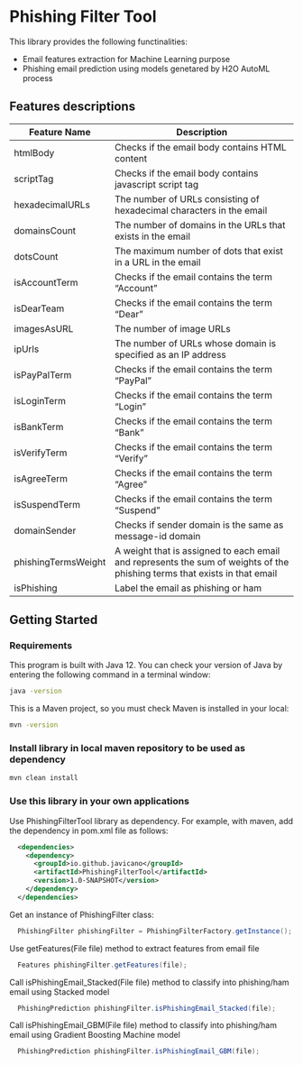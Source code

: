 # Phishing Filter Tool

This library provides the following functinalities:
- Email features extraction for Machine Learning purpose
- Phishing email prediction using models genetared by H2O AutoML process

## Features descriptions

| Feature Name | Description |
|---|---|
| htmlBody | Checks if the email body contains HTML content |
| scriptTag | Checks if the email body contains javascript script tag |
| hexadecimalURLs | The number of URLs consisting of hexadecimal characters in the email |
| domainsCount | The number of domains in the URLs that exists in the email |
| dotsCount | The maximum number of dots that exist in a URL in the email |
| isAccountTerm | Checks if the email contains the term “Account” |
| isDearTeam | Checks if the email contains the term “Dear” |
| imagesAsURL | The number of image URLs |
| ipUrls | The number of URLs whose domain is specified as an IP address |
| isPayPalTerm | Checks if the email contains the term “PayPal” |
| isLoginTerm | Checks if the email contains the term “Login” |
| isBankTerm | Checks if the email contains the term “Bank” |
| isVerifyTerm | Checks if the email contains the term “Verify” |
| isAgreeTerm |Checks if the email contains the term “Agree” |
| isSuspendTerm | Checks if the email contains the term “Suspend” |
| domainSender | Checks if sender domain is the same as message-id domain |
| phishingTermsWeight |A weight that is assigned to each email and represents the sum of weights of the phishing terms that exists in that email|
| isPhishing | Label the email as phishing or ham |

## Getting Started

### Requirements
This program is built with Java 12. You can check your version of Java by entering the following command in a terminal window: 
```sh
java -version
```

This is a Maven project, so you must check Maven is installed in your local:
```sh
mvn -version
```

### Install library in local maven repository to be used as dependency
```sh
mvn clean install
```

### Use this library in your own applications
Use PhishingFilterTool library as dependency. For example, with maven, add the dependency in pom.xml file as follows:
```xml
  <dependencies>
  	<dependency>
      <groupId>io.github.javicano</groupId>
  	  <artifactId>PhishingFilterTool</artifactId>
  	  <version>1.0-SNAPSHOT</version>
    </dependency>
  </dependencies>
```

Get an instance of PhishingFilter class: 
```java
  PhishingFilter phishingFilter = PhishingFilterFactory.getInstance();
```

Use getFeatures(File file) method to extract features from email file
```java
  Features phishingFilter.getFeatures(file);
```

Call isPhishingEmail_Stacked(File file) method to classify into phishing/ham email using Stacked model 
```java
  PhishingPrediction phishingFilter.isPhishingEmail_Stacked(file);
```

Call isPhishingEmail_GBM(File file) method to classify into phishing/ham email using Gradient Boosting Machine model 
```java
  PhishingPrediction phishingFilter.isPhishingEmail_GBM(file);
```
